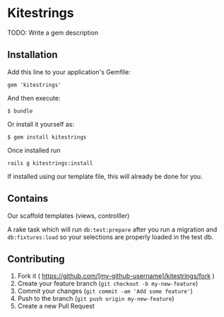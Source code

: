 # Kitestrings

TODO: Write a gem description

## Installation

Add this line to your application's Gemfile:

    gem 'kitestrings'

And then execute:

    $ bundle

Or install it yourself as:

    $ gem install kitestrings

Once installed run

    rails g kitestrings:install

If installed using our template file, this will already be done for you.

## Contains

Our scaffold templates (views, controlller)

A rake task which will run `db:test:prepare` after you run a migration and `db:fixtures:load` so your selections are properly
loaded in the test db.

## Contributing

1. Fork it ( https://github.com/[my-github-username]/kitestrings/fork )
2. Create your feature branch (`git checkout -b my-new-feature`)
3. Commit your changes (`git commit -am 'Add some feature'`)
4. Push to the branch (`git push origin my-new-feature`)
5. Create a new Pull Request
